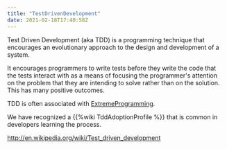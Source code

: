 ```yaml
---
title: "TestDrivenDevelopment"
date: 2021-02-18T17:40:58Z
---
```


Test Driven Development (aka TDD) is a programming technique that encourages an evolutionary approach to the design and development of a system.

It encourages programmers to write tests before they write the code that the tests interact with as a means of focusing the programmer's attention on the problem that they are intending to solve rather than on the solution. This has many positive outcomes.

TDD is often associated with [ExtremeProgramming](http://www.extremeprogramming.org/).

We have recognized a {{%wiki TddAdoptionProfile %}} that is common in developers learning the process.

http://en.wikipedia.org/wiki/Test_driven_development
